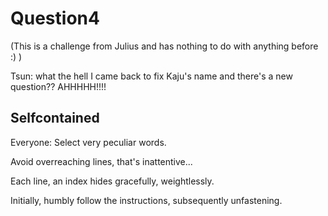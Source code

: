 # Question4

(This is a challenge from Julius and has nothing to do with anything before :) )

Tsun: what the hell I came back to fix Kaju's name and there's a new question?? AHHHHH!!!!

## Selfcontained

Everyone: Select very peculiar words.

Avoid overreaching lines, that's inattentive...

Each line, an index hides gracefully, weightlessly.

Initially, humbly follow the instructions, subsequently unfastening.
